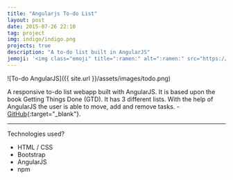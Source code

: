 ```yaml
---
title: "Angularjs To-do List"
layout: post
date: 2015-07-26 22:10
tag: project
img: indigo/indigo.png
projects: true
description: "A to-do list built in AngularJS"
jemoji: '<img class="emoji" title=":ramen:" alt=":ramen:" src="https://assets.github.com/images/icons/emoji/unicode/1f35c.png" height="20" width="20" align="absmiddle">'
---
```


![To-do AngularJS]({{ site.url }}/assets/images/todo.png)

A responsive to-do list webapp built with AngularJS. It is based upon the book Getting Things Done (GTD). It has 3 different lists. With the help of AngularJS the user is able to move, add and remove tasks. - [GitHub](https://github.com/volkandkaya/todoapp){:target="_blank"}.

---
Technologies used?

- HTML / CSS
- Bootstrap
- AngularJS
- npm